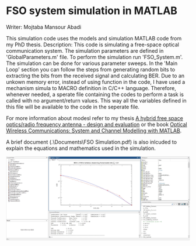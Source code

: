# FSO system simulation in MATLAB

Writer: Mojtaba Mansour Abadi

This simulation code uses the models and simulation MATLAB code from my PhD thesis.
Description: This code is simulating a free-space optical communication system. The simulation parameters are defined in 'GlobalParameters.m' file.
To perform the simulation run 'FSO_System.m'. The simulation can be done for various parameter sweeps. In the 'Main Loop' section you can follow the steps from generating random bits to extracting the bits from the received signal and calculating BER.
Due to an unkown memory error, instead of using function in the code, I have used a mechanism simula to MACRO definition in C/C++ language. Therefore, whenever needed, a sperate file containing the codes to perform a task is called with no argument/return values. This way all the variables defined in this file will be available to the code in the seperate file.

For more information about modesl refer to my thesis [A hybrid free space optics/radio frequency antenna - design and evaluation](http://nrl.northumbria.ac.uk/36012/) or the book [Optical Wireless Communications: System and Channel Modelling with MATLAB](https://uk.mathworks.com/academia/books/optical-wireless-communications-ghassemlooy.html).

A brief document (.\Documents\FSO Simulation.pdf) is also inlcuded to explain the equations and mathematics used in the simulation. 

![Screenshot](Screenshot.jpg)
